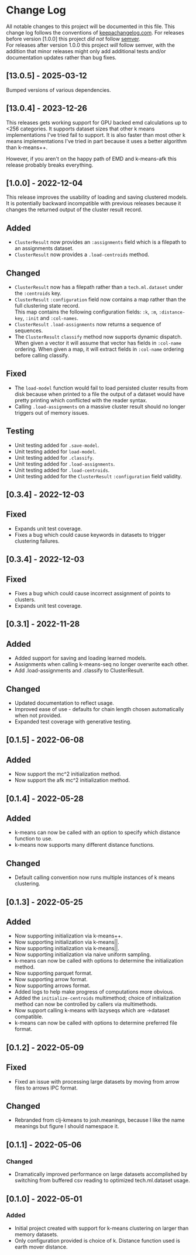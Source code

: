 # Change Log

All notable changes to this project will be documented in this file. 
This change log follows the conventions of [keepachangelog.com](http://keepachangelog.com/).
For releases before version [1.0.0] this project *did not* follow [semver](https://semver.org/).  
For releases after version 1.0.0 this project *will* follow semver, with the addition that minor 
releases might only add additional tests and/or documentation updates rather than bug fixes.

## [13.0.5] - 2025-03-12

Bumped versions of various dependencies. 


## [13.0.4] - 2023-12-26

This releases gets working support for GPU backed emd calculations up 
to <256 categories.  It supports dataset sizes that other k means 
implementations I've tried fail to support.  It is also faster than 
most other k means implementations I've tried in part because it uses 
a better algorithm than k-means++.

However, if you aren't on the happy path of EMD and k-means-afk this 
release probably breaks everything.

## [1.0.0] - 2022-12-04

This release improves the usability of loading and saving clustered models.
It is potentially backward incompatible with previous releases because it 
changes the returned output of the cluster result record.

## Added

 - `ClusterResult` now provides an `:assignments` field which is a filepath to an assignments dataset.
 - `ClusterResult` now provides a `.load-centroids` method.

## Changed

 - `ClusterResult` now has a filepath rather than a `tech.ml.dataset` under the `:centroids` key.
 - `ClusterResult` `:configuration` field now contains a map rather than the full clustering state record.  
    This map contains the following configuration fields: `:k`, `:m`, `:distance-key`, `:init` and `:col-names`.
 -  `ClusterResult` `.load-assignments` now returns a sequence of sequences.
 -  The `ClusterResult` `classify` method now supports dynamic dispatch.  When given a vector it will assume that 
   vector has fields in `:col-name` ordering.  When given a map, it will extract fields in `:col-name` ordering 
   before calling classify.

## Fixed

  - The `load-model` function would fail to load persisted cluster results from disk because when 
    printed to a file the output of a dataset would have pretty printing which conflicted with the 
    reader syntax.
  - Calling `.load-assignments` on a massive cluster result should no longer triggers out of memory 
    issues.

## Testing

 - Unit testing added for `.save-model`.
 - Unit testing added for `load-model`.
 - Unit testing added for `.classify`.
 - Unit testing added for `.load-assignments`.
 - Unit testing added for `.load-centroids`.
 - Unit testing added for the `ClusterResult` `:configuration` field validity.


## [0.3.4] - 2022-12-03

## Fixed

 - Expands unit test coverage.
 - Fixes a bug which could cause keywords in datasets to trigger clustering failures.

## [0.3.4] - 2022-12-03

## Fixed 

 - Fixes a bug which could cause incorrect assignment of points to clusters.
 - Expands unit test coverage.

## [0.3.1] - 2022-11-28

## Added 

 - Added support for saving and loading learned models.
 - Assignments when calling k-means-seq no longer overwrite each other.
 - Add .load-assignments and .classify to ClusterResult.

## Changed

 - Updated documentation to reflect usage.
 - Improved ease of use - defaults for chain length chosen automatically when not provided.
 - Expanded test coverage with generative testing.


## [0.1.5] - 2022-06-08

## Added

 - Now support the mc^2 initialization method.
 - Now support the afk mc^2 initialization method.
 
## [0.1.4] - 2022-05-28

## Added

 - k-means can now be called with an option to specify which distance 
   function to use. 
 - k-means now supports many different distance functions.

## Changed

 - Default calling convention now runs multiple instances of k means 
   clustering.

## [0.1.3] - 2022-05-25

## Added

 - Now supporting initialization via k-means++.
 - Now supporting initialization via k-means||.
 - Now supporting initialization via k-means||.
 - Now supporting initialization via naive uniform sampling.
 - k-means can now be called with options to determine the initialization method.
 - Now supporting parquet format.
 - Now supporting arrow format.
 - Now supporting arrows format.
 - Added logs to help make progress of computations more obvious.
 - Added the `initialize-centroids` multimethod; choice of initialization method can now be controlled by callers via multimethods.
 - Now support calling k-means with lazyseqs which are ->dataset compatible.
 - k-means can now be called with options to determine preferred file format.

## [0.1.2] - 2022-05-09

## Fixed

- Fixed an issue with processing large datasets by moving from arrow files to arrows IPC format.

## Changed

- Rebranded from clj-kmeans to josh.meanings, because I like the name meanings but figure I should namespace it.

## [0.1.1] - 2022-05-06

### Changed

- Dramatically improved performance on large datasets accomplished by switching 
from buffered csv reading to optimized tech.ml.dataset usage.

## [0.1.0] - 2022-05-01

### Added

- Initial project created with support for k-means clustering on larger than memory datasets.
- Only configuration provided is choice of k. Distance function used is earth mover distance.



